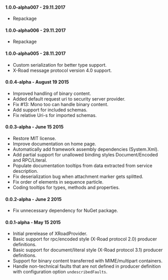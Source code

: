 #### 1.0.0-alpha007 - 29.11.2017

* Repackage

#### 1.0.0-alpha006 - 29.11.2017

* Repackage

#### 1.0.0-alpha005 - 28.11.2017

* Custom serialization for better type support.
* X-Road message protocol version 4.0 support.

#### 0.0.4-alpha - August 19 2015

* Improved handling of binary content.
* Added default request uri to security server provider.
* Fix #13: Mono too can handle binary content.
* Add support for included schemas.
* Fix relative Uri-s for imported schemas.

#### 0.0.3-alpha - June 15 2015

* Restore MIT license.
* Improve documentation on home page.
* Automatically add framework assembly dependencies (System.Xml).
* Add partial support for unallowed binding styles Document/Encoded and RPC/Literal.
* Populate documentation tooltips from data extracted from service description.
* Fix deserialization bug when attachment marker gets splitted.
* Fix order of elements in sequence particle.
* Coding tooltips for types, methods and properties.

#### 0.0.2-alpha - June 2 2015

* Fix unnecessary dependency for NuGet package.

#### 0.0.1-alpha - May 15 2015

* Initial prerelease of XRoadProvider.
* Basic support for rpc/encoded style (X-Road protocol 2.0) producer definitions.
* Basic support for document/literal style (X-Road protocol 3.1) producer definitions.
* Support for binary content transferred with MIME/multipart containers.
* Handle non-technical faults that are not defined in producer definition with configuration option `undescribedFaults`.
